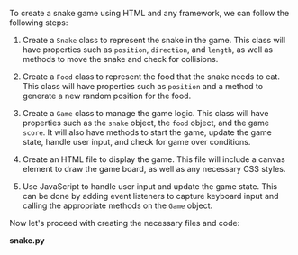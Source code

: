 To create a snake game using HTML and any framework, we can follow the following steps:

1. Create a `Snake` class to represent the snake in the game. This class will have properties such as `position`, `direction`, and `length`, as well as methods to move the snake and check for collisions.

2. Create a `Food` class to represent the food that the snake needs to eat. This class will have properties such as `position` and a method to generate a new random position for the food.

3. Create a `Game` class to manage the game logic. This class will have properties such as the `snake` object, the `food` object, and the game `score`. It will also have methods to start the game, update the game state, handle user input, and check for game over conditions.

4. Create an HTML file to display the game. This file will include a canvas element to draw the game board, as well as any necessary CSS styles.

5. Use JavaScript to handle user input and update the game state. This can be done by adding event listeners to capture keyboard input and calling the appropriate methods on the `Game` object.

Now let's proceed with creating the necessary files and code:

**snake.py**
